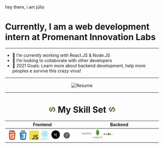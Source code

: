 hey there, i am júlio
# Currently, I am a web development intern at Promenant Innovation Labs
---
- 🔭 I’m currently working with React.JS & Node.JS
-  🤝 I’m looking to collaborate with other developers
- 🥅 2021 Goals: Learn more about backend development, help more peoples e survive this crazy virus!
---
<div align="center">
    <img align="center" src="https://i.giphy.com/media/Sqlj82Xy4eZKSU9iVM/giphy.gif" alt="Resume" />
</div >

---

<div align="center">
    <h1>
    <img src="./code.gif" 
    width="24"
    /> My Skill Set <img src="./code.gif" 
    width="24"
    />
    </h1>
</div>

<table>
    <thead>
        <th>Frontend</th>
        <th>Backend</th>
    </thead>
    <tbody>
        <td valign="top" width="30%">
            <img src="./Html.svg" 
            width="32"
            />
            <img src="./Css.svg" 
            width="32"
            />
            <img src="./Javascript.svg" 
            width="32"
            />
            <img src="./React.svg" 
            width="32"
            />
            <img src="./nextj.png" 
            width="32"
            />
            <img src="./Figma.svg" 
            width="32"> 
        </td>
        <td valign="top" width="32%">
            <img src="./Express.svg" 
            width="32"
            />
            <img src="./MongoDB.svg" 
            width="32"
            />
            <img src="./Node.svg" 
            width="32"
            />
        </td>
    </tbody>
</table>
